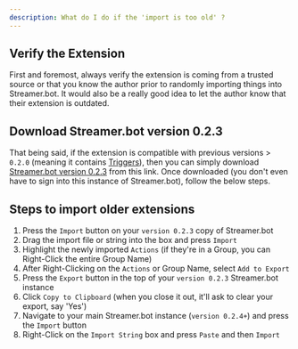 ```yaml
---
description: What do I do if the 'import is too old' ?
---
```


## Verify the Extension
First and foremost, always verify the extension is coming from a trusted source or that you know the author prior to randomly importing things into Streamer.bot.  It would also be a really good idea to let the author know that their extension is outdated.

## Download Streamer.bot version 0.2.3
That being said, if the extension is compatible with previous versions > `0.2.0` (meaning it contains [Triggers](https://docs.streamer.bot/guide/triggers)), then you can simply download [Streamer.bot version 0.2.3](https://streamer.bot/downloads/releases/streamer.bot/0.2.3) from this link. Once downloaded (you don't even have to sign into this instance of Streamer.bot), follow the below steps.

## Steps to import older extensions
1. Press the `Import` button on your `version 0.2.3` copy of Streamer.bot
2. Drag the import file or string into the box and press `Import`
3. Highlight the newly imported `Actions` (if they're in a Group, you can Right-Click the entire Group Name)
4. After Right-Clicking on the `Actions` or Group Name, select `Add to Export`
5. Press the `Export` button in the top of your `version 0.2.3` Streamer.bot instance
6. Click `Copy to Clipboard` (when you close it out, it'll ask to clear your export, say 'Yes')
7. Navigate to your main Streamer.bot instance (`version 0.2.4+`) and press the `Import` button
8. Right-Click on the `Import String` box and press `Paste` and then `Import`
